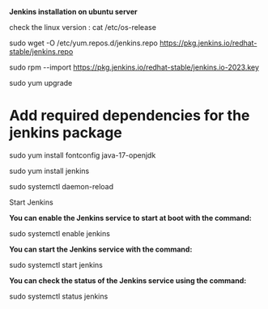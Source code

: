 >>>>>>>>>>>>>>>>>>>>>>>>>>>>>>>>>>>>>>>>>>>>>>>>>>>>
**Jenkins installation on ubuntu server**
>>>>>>>>>>>>>>>>>>>>>>>>>>>>>>>>>>>>>>>>>>>>>>>>>

check the linux version : cat /etc/os-release

sudo wget -O /etc/yum.repos.d/jenkins.repo https://pkg.jenkins.io/redhat-stable/jenkins.repo
	
sudo rpm --import https://pkg.jenkins.io/redhat-stable/jenkins.io-2023.key

sudo yum upgrade

# Add required dependencies for the jenkins package

sudo yum install fontconfig java-17-openjdk

sudo yum install jenkins

sudo systemctl daemon-reload

Start Jenkins

**You can enable the Jenkins service to start at boot with the command:**

sudo systemctl enable jenkins

**You can start the Jenkins service with the command:**

sudo systemctl start jenkins

**You can check the status of the Jenkins service using the command:**

sudo systemctl status jenkins


